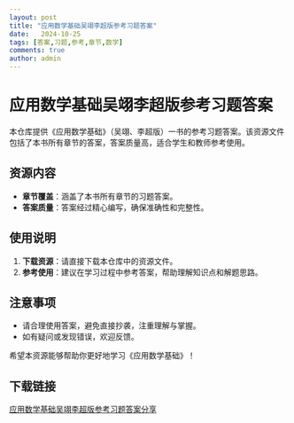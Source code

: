 ```yaml
---
layout: post
title: "应用数学基础吴翊李超版参考习题答案"
date:   2024-10-25
tags: [答案,习题,参考,章节,数学]
comments: true
author: admin
---
```

# 应用数学基础吴翊李超版参考习题答案

本仓库提供《应用数学基础》（吴翊、李超版）一书的参考习题答案。该资源文件包括了本书所有章节的答案，答案质量高，适合学生和教师参考使用。

## 资源内容

- **章节覆盖**：涵盖了本书所有章节的习题答案。
- **答案质量**：答案经过精心编写，确保准确性和完整性。

## 使用说明

1. **下载资源**：请直接下载本仓库中的资源文件。
2. **参考使用**：建议在学习过程中参考答案，帮助理解知识点和解题思路。

## 注意事项

- 请合理使用答案，避免直接抄袭，注重理解与掌握。
- 如有疑问或发现错误，欢迎反馈。

希望本资源能够帮助你更好地学习《应用数学基础》！

## 下载链接

[应用数学基础吴翊李超版参考习题答案分享](https://pan.quark.cn/s/358b227f8051)